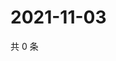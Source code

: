 # 2021-11-03

共 0 条

<!-- BEGIN WEIBO -->
<!-- 最后更新时间 Wed Nov 03 2021 05:12:43 GMT+0800 (China Standard Time) -->

<!-- END WEIBO -->
